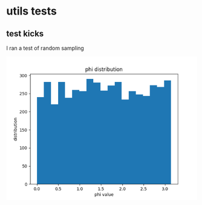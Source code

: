 # utils tests

## test kicks

I ran a test of random sampling

![test phi](images/phi_distribution.png)
